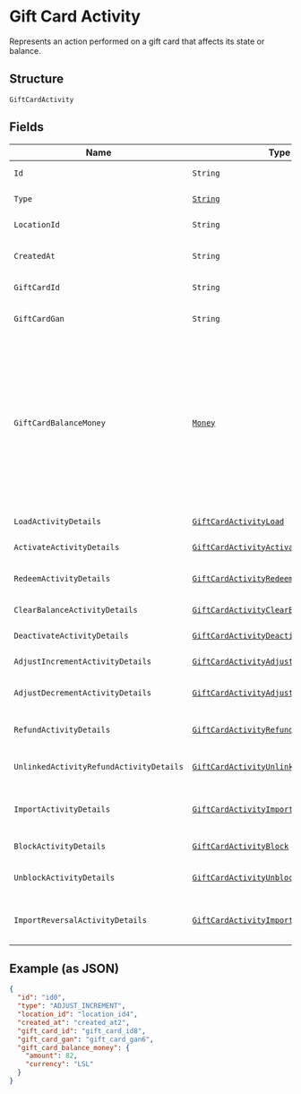 
# Gift Card Activity

Represents an action performed on a gift card that affects its state or balance.

## Structure

`GiftCardActivity`

## Fields

| Name | Type | Tags | Description | Getter |
|  --- | --- | --- | --- | --- |
| `Id` | `String` | Optional | The unique ID of the gift card activity. | String getId() |
| `Type` | [`String`](../../doc/models/gift-card-activity-type.md) | Required | Indicates the gift card activity type. | String getType() |
| `LocationId` | `String` | Required | The ID of the location at which the activity occurred. | String getLocationId() |
| `CreatedAt` | `String` | Optional | The timestamp when the gift card activity was created, in RFC 3339 format. | String getCreatedAt() |
| `GiftCardId` | `String` | Optional | The gift card ID. The ID is not required if a GAN is present. | String getGiftCardId() |
| `GiftCardGan` | `String` | Optional | The gift card GAN. The GAN is not required if `gift_card_id` is present. | String getGiftCardGan() |
| `GiftCardBalanceMoney` | [`Money`](../../doc/models/money.md) | Optional | Represents an amount of money. `Money` fields can be signed or unsigned.<br>Fields that do not explicitly define whether they are signed or unsigned are<br>considered unsigned and can only hold positive amounts. For signed fields, the<br>sign of the value indicates the purpose of the money transfer. See<br>[Working with Monetary Amounts](https://developer.squareup.com/docs/build-basics/working-with-monetary-amounts)<br>for more information. | Money getGiftCardBalanceMoney() |
| `LoadActivityDetails` | [`GiftCardActivityLoad`](../../doc/models/gift-card-activity-load.md) | Optional | Present only when `GiftCardActivityType` is LOAD. | GiftCardActivityLoad getLoadActivityDetails() |
| `ActivateActivityDetails` | [`GiftCardActivityActivate`](../../doc/models/gift-card-activity-activate.md) | Optional | Describes a gift card activity of the ACTIVATE type. | GiftCardActivityActivate getActivateActivityDetails() |
| `RedeemActivityDetails` | [`GiftCardActivityRedeem`](../../doc/models/gift-card-activity-redeem.md) | Optional | Present only when `GiftCardActivityType` is REDEEM. | GiftCardActivityRedeem getRedeemActivityDetails() |
| `ClearBalanceActivityDetails` | [`GiftCardActivityClearBalance`](../../doc/models/gift-card-activity-clear-balance.md) | Optional | Describes a gift card activity of the CLEAR_BALANCE type. | GiftCardActivityClearBalance getClearBalanceActivityDetails() |
| `DeactivateActivityDetails` | [`GiftCardActivityDeactivate`](../../doc/models/gift-card-activity-deactivate.md) | Optional | Describes a gift card activity of the DEACTIVATE type. | GiftCardActivityDeactivate getDeactivateActivityDetails() |
| `AdjustIncrementActivityDetails` | [`GiftCardActivityAdjustIncrement`](../../doc/models/gift-card-activity-adjust-increment.md) | Optional | Describes a gift card activity of the ADJUST_INCREMENT type. | GiftCardActivityAdjustIncrement getAdjustIncrementActivityDetails() |
| `AdjustDecrementActivityDetails` | [`GiftCardActivityAdjustDecrement`](../../doc/models/gift-card-activity-adjust-decrement.md) | Optional | Describes a gift card activity of the ADJUST_DECREMENT type. | GiftCardActivityAdjustDecrement getAdjustDecrementActivityDetails() |
| `RefundActivityDetails` | [`GiftCardActivityRefund`](../../doc/models/gift-card-activity-refund.md) | Optional | Present only when `GiftCardActivityType` is REFUND. | GiftCardActivityRefund getRefundActivityDetails() |
| `UnlinkedActivityRefundActivityDetails` | [`GiftCardActivityUnlinkedActivityRefund`](../../doc/models/gift-card-activity-unlinked-activity-refund.md) | Optional | Present only when `GiftCardActivityType` is UNLINKED_ACTIVITY_REFUND. | GiftCardActivityUnlinkedActivityRefund getUnlinkedActivityRefundActivityDetails() |
| `ImportActivityDetails` | [`GiftCardActivityImport`](../../doc/models/gift-card-activity-import.md) | Optional | Describes a gift card activity of the IMPORT type and the `GiftCardGANSource` is OTHER<br>(a third-party gift card). | GiftCardActivityImport getImportActivityDetails() |
| `BlockActivityDetails` | [`GiftCardActivityBlock`](../../doc/models/gift-card-activity-block.md) | Optional | Describes a gift card activity of the BLOCK type. | GiftCardActivityBlock getBlockActivityDetails() |
| `UnblockActivityDetails` | [`GiftCardActivityUnblock`](../../doc/models/gift-card-activity-unblock.md) | Optional | Present only when `GiftCardActivityType` is UNBLOCK. | GiftCardActivityUnblock getUnblockActivityDetails() |
| `ImportReversalActivityDetails` | [`GiftCardActivityImportReversal`](../../doc/models/gift-card-activity-import-reversal.md) | Optional | Present only when GiftCardActivityType is IMPORT_REVERSAL and GiftCardGANSource is OTHER | GiftCardActivityImportReversal getImportReversalActivityDetails() |

## Example (as JSON)

```json
{
  "id": "id0",
  "type": "ADJUST_INCREMENT",
  "location_id": "location_id4",
  "created_at": "created_at2",
  "gift_card_id": "gift_card_id8",
  "gift_card_gan": "gift_card_gan6",
  "gift_card_balance_money": {
    "amount": 82,
    "currency": "LSL"
  }
}
```

